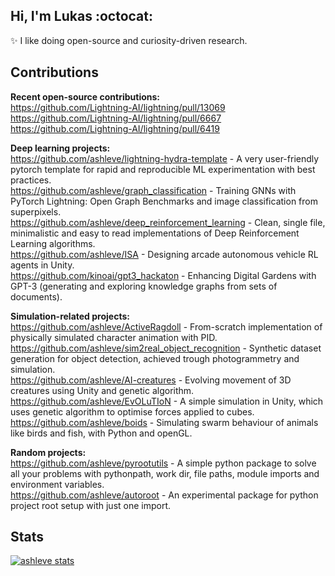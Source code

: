 ## Hi, I'm Lukas :octocat:
:sparkles: I like doing open-source and curiosity-driven research.

<!-- 
- 🌱 Currently learning: Geometric Deep Learning, Deep Reinforcement Learning.
- 💬 Feel free to make issues on my repos about anything! I'm happy to help.
 -->
 
## Contributions

**Recent open-source contributions:** <br>
https://github.com/Lightning-AI/lightning/pull/13069 <br>
https://github.com/Lightning-AI/lightning/pull/6667 <br>
https://github.com/Lightning-AI/lightning/pull/6419 <br>

**Deep learning projects:** <br>
https://github.com/ashleve/lightning-hydra-template - A very user-friendly pytorch template for rapid and reproducible ML experimentation with best practices. <br>
https://github.com/ashleve/graph_classification - Training GNNs with PyTorch Lightning: Open Graph Benchmarks and image classification from superpixels. <br>
https://github.com/ashleve/deep_reinforcement_learning - Clean, single file, minimalistic and easy to read implementations of Deep Reinforcement Learning
algorithms. <br>
https://github.com/ashleve/ISA - Designing arcade autonomous vehicle RL agents in Unity. <br>
https://github.com/kinoai/gpt3_hackaton - Enhancing Digital Gardens with GPT-3 (generating and exploring knowledge graphs from sets of documents). <br>


**Simulation-related projects:** <br>
https://github.com/ashleve/ActiveRagdoll - From-scratch implementation of physically simulated character animation with PID. <br>
https://github.com/ashleve/sim2real_object_recognition - Synthetic dataset generation for object detection, achieved trough photogrammetry and simulation. <br>
https://github.com/ashleve/AI-creatures - Evolving movement of 3D creatures using Unity and genetic algorithm. <br>
https://github.com/ashleve/EvOLuTIoN - A simple simulation in Unity, which uses genetic algorithm to optimise forces applied to cubes. <br>
https://github.com/ashleve/boids - Simulating swarm behaviour of animals like birds and fish, with Python and openGL. <br>

**Random projects:** <br>
https://github.com/ashleve/pyrootutils - A simple python package to solve all your problems with pythonpath, work dir, file paths, module imports and environment variables. <br>
https://github.com/ashleve/autoroot - An experimental package for python project root setup with just one import. <br>


## Stats
  
[![ashleve stats](https://github-readme-stats.vercel.app/api?username=ashleve&theme=radical&count_private=true&include_all_commits=true&show_icons=true&include_all_commits=true&custom_title=ashleve's%20%GitHub%20%Stats)](https://github.com/anuraghazra/github-readme-stats)
  
<!-- 
![visitors](https://visitor-badge.laobi.icu/badge?page_id=hobogalaxy.hobogalaxy) 
-->
